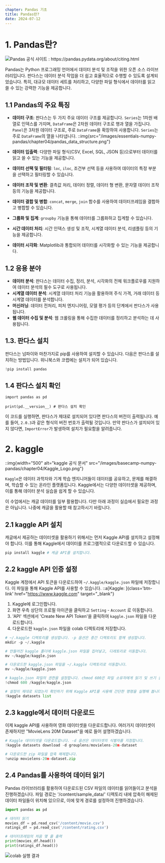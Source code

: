 ```yaml
---
chapter: Pandas 기초
title: Pandas란?
date: 2024-07-12
---
```

# 1. Pandas란?

![Pandas 공식 사이트 : https://pandas.pydata.org/about/citing.html ](/images/basecamp-numpy-pandas/chapter04/Pandas_logo.png 'Pandas')

Pandas는 Python 프로그래밍 언어에서 데이터 분석 및 조작을 위한 오픈 소스 라이브러리입니다. 판다스는 데이터 분석 작업을 더 쉽고 효율적으로 수행할 수 있도록 설계되었습니다. 특히, 대규모 데이터 세트를 처리하고, 다양한 파일 형식에서 데이터를 읽고 쓸 수 있는 강력한 기능을 제공합니다. 

## 1.1 Pandas의 주요 특징

- **데이터 구조**: 판다스는 두 가지 주요 데이터 구조를 제공합니다. `Series`는 1차원 배열로 인덱스를 가지며, `DataFrame`은 2차원 데이터 구조로 행과 열을 가집니다. `Panel`은 3차원 데이터 구조로, 주로 `DataFrame`을 확장하여 사용합니다. `Series`는 주로 `DataFrame`의 열을 나타냅니다.
    ::img{src="/images/essentials-numpy-pandas/chapter04/pandas_data_structure.png"}

- **데이터 입출력**: 다양한 파일 형식(CSV, Excel, SQL, JSON 등)으로부터 데이터를 읽고 쓸 수 있는 기능을 제공합니다.
- **데이터 선택 및 필터링**: `loc`, `iloc`, 조건부 선택 등을 사용하여 데이터의 특정 부분을 선택하고 필터링할 수 있습니다.
- **데이터 조작 및 변환**: 결측값 처리, 데이터 정렬, 데이터 형 변환, 문자열 데이터 조작 등의 기능을 제공합니다.
- **데이터 결합 및 병합**: `concat`, `merge`, `join` 함수를 사용하여 데이터프레임을 결합하고 병합할 수 있습니다.
- **그룹화 및 집계**: `groupby` 기능을 통해 데이터를 그룹화하고 집계할 수 있습니다.
- **시간 데이터 처리**: 시간 인덱스 생성 및 조작, 시계열 데이터 분석, 리샘플링 등의 기능을 제공합니다.
- **데이터 시각화**: Matplotlib과 통합되어 데이터를 시각화할 수 있는 기능을 제공합니다.

## **1.2 응용 분야**

- **데이터 분석**: 판다스는 데이터 수집, 정리, 분석, 시각화의 전체 워크플로우를 지원하여 데이터 분석의 필수 도구로 사용됩니다.
- **시계열 데이터 분석**: 시계열 데이터 처리 기능을 활용하여 주식 가격, 거래 데이터 등 시계열 데이터를 분석합니다.
- **머신러닝**: 데이터 전처리, 피처 엔지니어링, 모델 평가 등의 단계에서 판다스가 사용됩니다.
- **웹 데이터 수집 및 분석**: 웹 크롤링을 통해 수집한 데이터를 정리하고 분석하는 데 사용됩니다.

## 1.3. 판다스 설치

판다스는 넘파이와 마찬가지로 pip를 사용하여 설치할 수 있습니다. 다음은 판다스를 설치하는 방법입니다. 위니북스와 코랩에는 설치가 되어 있습니다.

```python
!pip install pandas
```

## 1.4 판다스 설치 확인

```python-exec
import pandas as pd

print(pd.__version__) # 판다스 설치 확인
```

이 코드를 실행하면, 판다스가 제대로 설치되어 있다면 판다스의 버전이 출력됩니다. 예를 들어, `2.0.3`과 같은 형식의 버전 번호가 출력될 것입니다. 만약 판다스가 설치되어 있지 않다면, `ImportError`가 발생하여 설치가 필요함을 알려줍니다.

# 2. kaggle
::img{width="500" alt="kaggle 공식 문서" src="/images/basecamp-numpy-pandas/chapter04/Kaggle_Logo.png"}


`Kaggle`은 데이터 과학자와 기계 학습 엔지니어들이 데이터를 공유하고, 문제를 해결하며, 학습할 수 있는 온라인 플랫폼입니다. Kaggle에서는 다양한 데이터셋을 제공하며, 이를 통해 데이터 분석 실습을 쉽게 할 수 있습니다.

이 수업에서는 캐글 데이터를 일부 활용합니다. 다만 아래 과정이 실습에서 필요한 과정은 아닙니다. 나중에 캐글을 활용할 때 참고하시기 바랍니다.

## 2.1 kaggle API 설치
캐글에서 제공하는 데이터셋을 활용하기 위해서는 먼저 Kaggle API를 설치하고 설정해야 합니다. 이를 통해 Kaggle에서 데이터를 프로그램적으로 다운로드할 수 있습니다.

```python
pip install kaggle # 케글 API를 설치합니다. 
```

## 2.2 kaggle API 인증 설정
Kaggle 계정에서 API 토큰을 다운로드하여 `~/.kaggle/kaggle.json` 파일에 저장합니다. 이 파일을 통해 Kaggle API를 사용할 수 있습니다.
::a[Kaggle: ]{class='btn-link' href="https://www.kaggle.com" target="_blank"}
1. Kaggle에 로그인합니다.
2. 화면 우측 상단의 프로필 아이콘을 클릭하고 `Setting` - `Account` 로 이동합니다.
3. 'API' 섹션에서 'Create New API Token'을 클릭하여 `kaggle.json` 파일을 다운로드합니다.
4. 다운로드한 `kaggle.json` 파일을 colab 디렉토리에 저장합니다.

```python
# ~/.kaggle 디렉토리를 생성합니다. -p 옵션은 중간 디렉토리도 함께 생성합니다.
mkdir -p ~/.kaggle

# 만들어진 kaggle 폴더에 kaggle.json 파일을 집어넣고, 디레토리로 이동합니다.  
mv ~/kaggle/kaggle.json

# 다운로드한 kaggle.json 파일을 ~/.kaggle 디렉토리로 이동합니다.
mv ~/kaggle/kaggle.json

# kaggle.json 파일의 권한을 설정합니다. chmod 600은 파일 소유자에게 읽기 및 쓰기 권한을 부여합니다.
!chmod 600 /kaggle/kaggle.json

# 설정이 제대로 되었는지 확인하기 위해 Kaggle API를 사용해 간단한 명령을 실행해 봅니다
!kaggle datasets list
```

## 2.3  kaggle에서 데이터 다운로드

이제 kaggle API를 사용하여 영화 데이터셋을 다운로드합니다. 여러가지 데이터셋이 존재하지만  "MovieLens 20M Dataset"을 예로 들어 설명하겠습니다. 

```python
# Kaggle 데이터셋을 다운로드합니다. -d 옵션은 데이터셋의 식별자를 지정합니다.
!kaggle datasets download -d grouplens/movielens-20m-dataset

# 다운로드한 zip 파일을 압축 해제합니다.
!unzip movielens-20m-dataset.zip
```

## 2.4 Pandas를 사용하여 데이터 읽기

Pandas 라이브러리를 활용하여 다운로드된 CSV 파일의 데이터를 읽어들이고 분석을 진행하겠습니다. 파일 경로는 '/content/sample_data/' 디렉토리 내에 압축이 해제된 데이터 파일들이 위치해 있으므로, 이에 맞게 경로를 설정하여 진행하겠습니다.
```python
import pandas as pd

# 데이터 읽기
movies_df = pd.read_csv('/content/movie.csv')
ratings_df = pd.read_csv('/content/rating.csv')

# 데이터프레임의 처음 몇 줄 출력
print(movies_df.head())
print(ratings_df.head())
```

![colab 실행 결과](/images/basecamp-numpy-pandas/chapter04/result.png 'pd.read_csv 예시 ')
